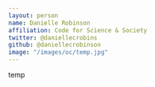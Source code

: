 ```yaml
---
layout: person
name: Danielle Robinson
affiliation: Code for Science & Society
twitter: @daniellecrobins
github: @daniellecrobinson
image: "/images/oc/temp.jpg"
---
```


temp
